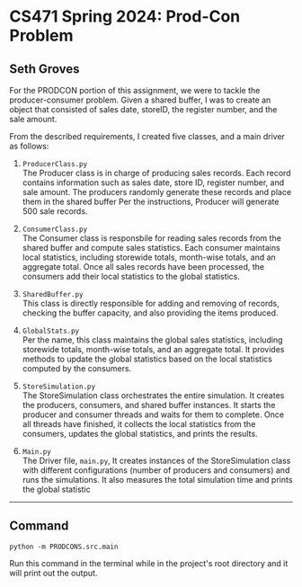 # CS471 Spring 2024: Prod-Con Problem

## Seth Groves

For the PRODCON portion of this assignment, we were to tackle the producer-consumer problem. Given a shared buffer, I was to create an object that consisted of sales date, storeID, the register number, and the sale amount.

From the described requirements, I created five classes, and a main driver as follows:

1. `ProducerClass.py`  
    The Producer class is in charge of producing sales records. Each record contains information such as sales date, store ID, register number, and sale amount. The producers randomly generate these records and place them in the shared buffer Per the instructions, Producer will generate 500 sale records.

2. `ConsumerClass.py`  
    The Consumer class is responsbile for reading sales records from the shared buffer and compute sales statistics. Each consumer maintains local statistics, including storewide totals, month-wise totals, and an aggregate total. Once all sales records have been processed, the consumers add their local statistics to the global statistics.

3. `SharedBuffer.py`  
    This class is directly responsible for adding and removing of records, checking the buffer capacity, and also providing the items produced.

4. `GlobalStats.py`  
    Per the name, this class maintains the global sales statistics, including storewide totals, month-wise totals, and an aggregate total. It provides methods to update the global statistics based on the local statistics computed by the consumers.

5. `StoreSimulation.py`  
 The StoreSimulation class orchestrates the entire simulation. It creates the producers, consumers, and shared buffer instances. It starts the producer and consumer threads and waits for them to complete. Once all threads have finished, it collects the local statistics from the consumers, updates the global statistics, and prints the results.

6. `Main.py`  
    The Driver file, `main.py`, It creates instances of the StoreSimulation class with different configurations (number of producers and consumers) and runs the simulations. It also measures the total simulation time and prints the global statistic

---

## Command

```python -m PRODCONS.src.main```

Run this command in the terminal while in the project's root directory and it will print out the output.

